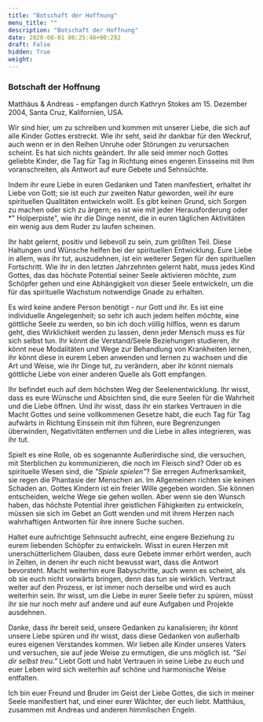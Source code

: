 ```yaml
---
title: "Botschaft der Hoffnung"
menu_title: ""
description: "Botschaft der Hoffnung"
date: 2020-08-01 06:25:48+00:292
draft: False
hidden: True
weight:
---
```

### Botschaft der Hoffnung

Matthäus & Andreas - empfangen durch Kathryn Stokes am 15. Dezember 2004, Santa Cruz, Kalifornien, USA.

Wir sind hier, um zu schreiben und kommen mit unserer Liebe, die sich auf alle Kinder Gottes erstreckt. Wie ihr seht, seid ihr dankbar für den Weckruf, auch wenn er in den Reihen Unruhe oder Störungen zu verursachen scheint. Es hat sich nichts geändert. Ihr alle seid immer noch Gottes geliebte Kinder, die Tag für Tag in Richtung eines engeren Einsseins mit Ihm voranschreiten, als Antwort auf eure Gebete und Sehnsüchte.

Indem ihr eure Liebe in euren Gedanken und Taten manifestiert, erhaltet ihr Liebe von Gott; sie ist euch zur zweiten Natur geworden, weil ihr eure spirituellen Qualitäten entwickeln wollt. Es gibt keinen Grund, sich Sorgen zu machen oder sich zu ärgern; es ist wie mit jeder Herausforderung oder *" Holperpiste", wie ihr die Dinge nennt, die in euren täglichen Aktivitäten ein wenig aus dem Ruder zu laufen scheinen.

Ihr habt gelernt, positiv und liebevoll zu sein, zum größten Teil. Diese Haltungen und Wünsche helfen bei der spirituellen Entwicklung. Eure Liebe in allem, was ihr tut, auszudehnen, ist ein weiterer Segen für den spirituellen Fortschritt. Wie ihr in den letzten Jahrzehnten gelernt habt, muss jedes Kind Gottes, das das höchste Potential seiner Seele aktivieren möchte, zum Schöpfer gehen und eine Abhängigkeit von dieser Seele entwickeln, um die für das spirituelle Wachstum notwendige Gnade zu erhalten.

Es wird keine andere Person benötigt - nur Gott und ihr. Es ist eine individuelle Angelegenheit; so sehr ich auch jedem helfen möchte, eine göttliche Seele zu werden, so bin ich doch völlig hilflos, wenn es darum geht, dies Wirklichkeit werden zu lassen, denn jeder Mensch muss es für sich selbst tun. Ihr könnt die Verstand/Seele Beziehungen studieren, ihr könnt neue Modalitäten und Wege zur Behandlung von Krankheiten lernen, ihr könnt diese in eurem Leben anwenden und lernen zu wachsen und die Art und Weise, wie ihr Dinge tut, zu verändern, aber ihr könnt niemals göttliche Liebe von einer anderen Quelle als Gott empfangen.

Ihr befindet euch auf dem höchsten Weg der Seelenentwicklung. Ihr wisst, dass es eure Wünsche und Absichten sind, die eure Seelen für die Wahrheit und die Liebe öffnen. Und ihr wisst, dass ihr ein starkes Vertrauen in die Macht Gottes und seine vollkommenen Gesetze habt, die euch Tag für Tag aufwärts in Richtung Einssein mit ihm führen, eure Begrenzungen überwinden, Negativitäten entfernen und die Liebe in alles integrieren, was ihr tut.

Spielt es eine Rolle, ob es sogenannte Außerirdische sind, die versuchen, mit Sterblichen zu kommunizieren, die noch im Fleisch sind? Oder ob es spirituelle Wesen sind, die *"Spiele spielen"*? Sie erregen Aufmerksamkeit, sie regen die Phantasie der Menschen an. Im Allgemeinen richten sie keinen Schaden an. Gottes Kindern ist ein freier Wille gegeben worden. Sie können entscheiden, welche Wege sie gehen wollen. Aber wenn sie den Wunsch haben, das höchste Potential ihrer geistlichen Fähigkeiten zu entwickeln, müssen sie sich im Gebet an Gott wenden und mit ihrem Herzen nach wahrhaftigen Antworten für ihre innere Suche suchen.

Haltet eure aufrichtige Sehnsucht aufrecht, eine engere Beziehung zu eurem liebenden Schöpfer zu entwickeln. Wisst in euren Herzen mit unerschütterlichem Glauben, dass eure Gebete immer erhört werden, auch in Zeiten, in denen ihr euch nicht bewusst wart, dass die Antwort bevorsteht. Macht weiterhin eure Babyschritte, auch wenn es scheint, als ob sie euch nicht vorwärts bringen, denn das tun sie wirklich. Vertraut weiter auf den Prozess, er ist immer noch derselbe und wird es auch weiterhin sein. Ihr wisst, um die Liebe in eurer Seele tiefer zu spüren, müsst ihr sie nur noch mehr auf andere und auf eure Aufgaben und Projekte ausdehnen.

Danke, dass ihr bereit seid, unsere Gedanken zu kanalisieren; ihr könnt unsere Liebe spüren und ihr wisst, dass diese Gedanken von außerhalb eures eigenen Verstandes kommen. Wir lieben alle Kinder unseres Vaters und versuchen, sie auf jede Weise zu ermutigen, die uns möglich ist. *"Sei dir selbst treu."* Liebt Gott und habt Vertrauen in seine Liebe zu euch und euer Leben wird sich weiterhin auf schöne und harmonische Weise entfalten.

Ich bin euer Freund und Bruder im Geist der Liebe Gottes, die sich in meiner Seele manifestiert hat, und einer eurer Wächter, der euch liebt. Matthäus, zusammen mit Andreas und anderen himmlischen Engeln.
